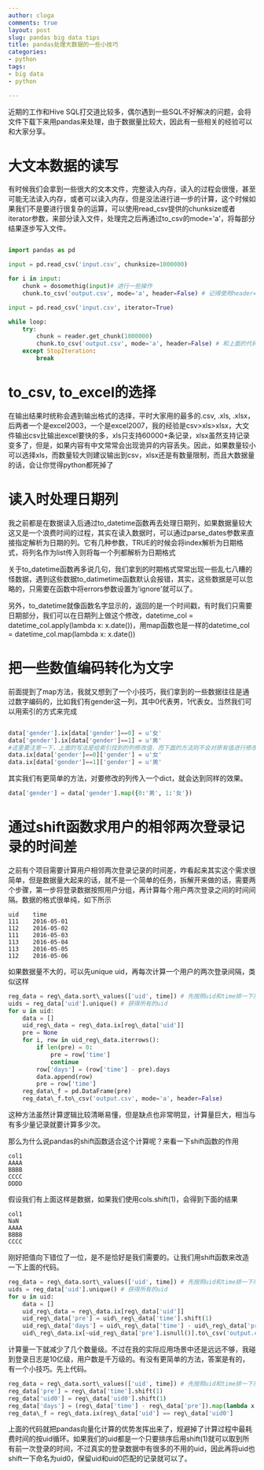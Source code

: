 ```yaml
---
author: cloga
comments: true
layout: post
slug: pandas big data tips
title: pandas处理大数据的一些小技巧
categories:
- python
tags:
- big data
- python

---
```


近期的工作和Hive SQL打交道比较多，偶尔遇到一些SQL不好解决的问题，会将文件下载下来用pandas来处理，由于数据量比较大，因此有一些相关的经验可以和大家分享。

# 大文本数据的读写

有时候我们会拿到一些很大的文本文件，完整读入内存，读入的过程会很慢，甚至可能无法读入内存，或者可以读入内存，但是没法进行进一步的计算，这个时候如果我们不是要进行很复杂的运算，可以使用read_csv提供的chunksize或者iterator参数，来部分读入文件，处理完之后再通过to\_csv的mode='a'，将每部分结果逐步写入文件。

```python

import pandas as pd

input = pd.read_csv('input.csv', chunksize=1000000)

for i in input:
	chunk = dosomethig(input)# 进行一些操作
	chunk.to_csv('output.csv', mode='a', header=False) # 记得使用header=False不然会重复写入列名

input = pd.read_csv('input.csv', iterator=True)

while loop:
    try:
        chunk = reader.get_chunk(1000000)
        chunk.to_csv('output.csv', mode='a', header=False) # 和上面的代码作用一样只是通过iterator来实现
    except StopIteration:
        break

```

# to\_csv, to\_excel的选择

在输出结果时统称会遇到输出格式的选择，平时大家用的最多的.csv, .xls, .xlsx，后两者一个是excel2003，一个是excel2007，我的经验是csv>xls>xlsx，大文件输出csv比输出excel要快的多，xls只支持60000+条记录，xlsx虽然支持记录变多了，但是，如果内容有中文常常会出现诡异的内容丢失。因此，如果数量较小可以选择xls，而数量较大则建议输出到csv，xlsx还是有数量限制，而且大数据量的话，会让你觉得python都死掉了

# 读入时处理日期列

我之前都是在数据读入后通过to_datetime函数再去处理日期列，如果数据量较大这又是一个浪费时间的过程，其实在读入数据时，可以通过parse\_dates参数来直接指定解析为日期的列。它有几种参数，TRUE的时候会将index解析为日期格式，将列名作为list传入则将每一个列都解析为日期格式

关于to_datetime函数再多说几句，我们拿到的时期格式常常出现一些乱七八糟的怪数据，遇到这些数据to\_datimetime函数默认会报错，其实，这些数据是可以忽略的，只需要在函数中将errors参数设置为'ignore'就可以了。

另外，to_datetime就像函数名字显示的，返回的是一个时间戳，有时我们只需要日期部分，我们可以在日期列上做这个修改，datetime\_col = datetime\_col.apply(lambda x: x.date())，用map函数也是一样的datetime\_col = datetime\_col.map(lambda x: x.date())

# 把一些数值编码转化为文字

前面提到了map方法，我就又想到了一个小技巧，我们拿到的一些数据往往是通过数字编码的，比如我们有gender这一列，其中0代表男，1代表女。当然我们可以用索引的方式来完成

```python

data['gender'].ix[data['gender']==0] = u'女'
data['gender'].ix[data['gender']==1] = u'男'
#这里要注意一下，上面的写法是给索引找到的列修改值，而下面的方法则不会对原有值进行修改
data.ix[data['gender']==0]['gender'] = u'女'
data.ix[data['gender']==1]['gender'] = u'男'

```
其实我们有更简单的方法，对要修改的列传入一个dict，就会达到同样的效果。

```python
data['gender'] = data['gender'].map({0:'男', 1:'女'}) 
```

# 通过shift函数求用户的相邻两次登录记录的时间差

之前有个项目需要计算用户相邻两次登录记录的时间差，咋看起来其实这个需求很简单，但是数据量大起来的话，就不是一个简单的任务，拆解开来做的话，需要两个步骤，第一步将登录数据按照用户分组，再计算每个用户两次登录之间的时间间隔。数据的格式很单纯，如下所示

```
uid    time
111    2016-05-01
112    2016-05-02
111    2016-05-03
113    2016-05-04
113    2016-05-05
112    2016-05-06

```

如果数据量不大的，可以先unique uid，再每次计算一个用户的两次登录间隔，类似这样

```python
reg_data = reg\_data.sort\_values(['uid', time]) # 先按照uid和time排一下序
uids = reg_data['uid'].unique() # 获得所有的uid
for u in uid:
	data = []
	uid_reg\_data = reg\_data.ix[reg\_data['uid']]
	pre = None
	for i, row in uid_reg\_data.iterrows():
		if len(pre) = 0:
			pre = row['time']
			continue
		row['days'] = (row['time'] - pre).days
		data.append(row)
		pre = row['time']
	reg_data\_f = pd.DataFrame(pre)
	reg_data\_f.to\_csv('output.csv', mode='a', header=False)
```

这种方法虽然计算逻辑比较清晰易懂，但是缺点也非常明显，计算量巨大，相当与有多少量记录就要计算多少次。

那么为什么说pandas的shift函数适合这个计算呢？来看一下shift函数的作用

```
col1
AAAA
BBBB
CCCC
DDDD
```

假设我们有上面这样是数据，如果我们使用cols.shift(1)，会得到下面的结果

```
col1
NaN
AAAA
BBBB
CCCC
```
刚好把值向下错位了一位，是不是恰好是我们需要的。让我们用shift函数来改造一下上面的代码。

```python
reg_data = reg\_data.sort\_values(['uid', time]) # 先按照uid和time排一下序
uids = reg_data['uid'].unique() # 获得所有的uid
for u in uid:
	data = []
	uid_reg\_data = reg\_data.ix[reg\_data['uid']]
	uid_reg\_data['pre'] = uid\_reg\_data['time'].shift(1)
	uid_reg\_data['days'] = uid\_reg\_data['time'] - uid\_reg\_data['pre']
	uid\_reg\_data.ix[~uid_reg\_data['pre'].isnull()].to\_csv('output.csv', mode='a', header=False)

```

计算量一下就减少了几个数量级。不过在我的实际应用场景中还是远远不够，我碰到登录日志是10亿级，用户数是千万级的。有没有更简单的方法，答案是有的，有一个小技巧。先上代码。

```python
reg_data = reg\_data.sort\_values(['uid', time]) # 先按照uid和time排一下序
reg_data['pre'] = reg\_data['time'].shift(1)
reg_data['uid0'] = reg\_data['uid0'].shift(1)
reg_data['days'] = (reg\_data['time'] - reg\_data['pre']).map(lambda x:x.days)
reg_data\_f = reg\_data.ix(reg\_data['uid'] == reg\_data['uid0']
```
上面的代码就把pandas向量化计算的优势发挥出来了，规避掉了计算过程中最耗费时间的按uid循环。如果我们的uid都是一个只要排序后用shift(1)就可以取到所有前一次登录的时间，不过真实的登录数据中有很多的不用的uid，因此再将uid也shift一下命名为uid0，保留uid和uid0匹配的记录就可以了。